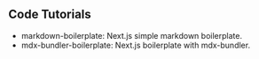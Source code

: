 ## Code Tutorials

- markdown-boilerplate: Next.js simple markdown boilerplate.
- mdx-bundler-boilerplate: Next.js boilerplate with mdx-bundler.